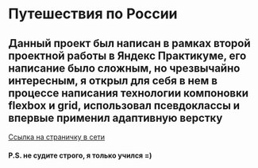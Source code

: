 # Путешествия по России 
## Данный проект был написан в рамках второй проектной работы в Яндекс Практикуме, его написание было сложным, но чрезвычайно интересным, я открыл для себя в нем в процессе написания технологии компоновки flexbox и grid, использовал псевдоклассы и впервые применил адаптивную верстку

[Ссылка на страничку в сети](https://roniroll.github.io/TravelnRussia.github.io/)


#### P.S. не судите строго, я только учился =)
